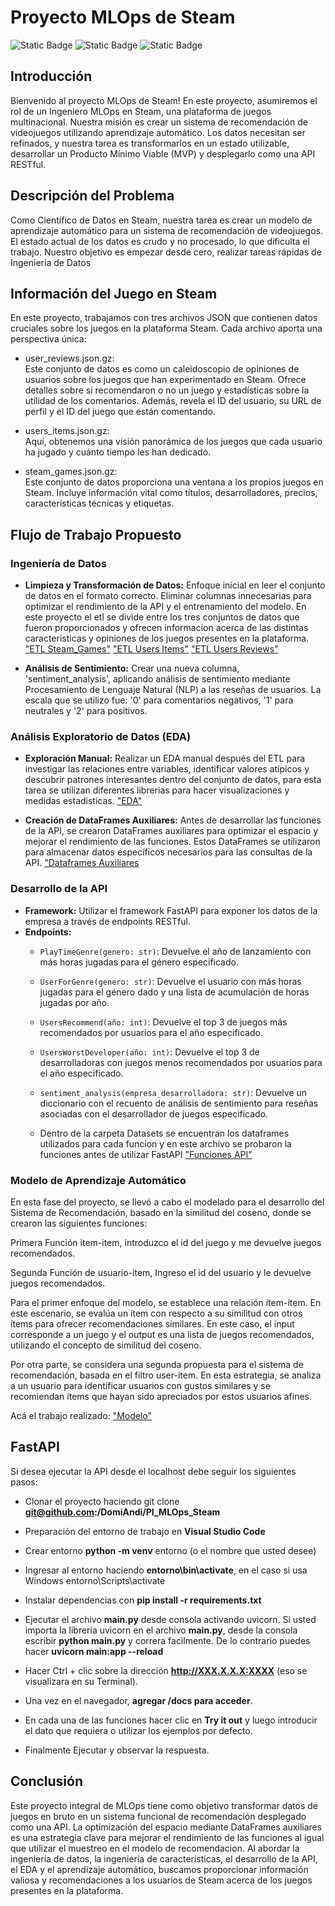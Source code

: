 # Proyecto MLOps de Steam
![Static Badge](https://img.shields.io/badge/Python-gray?style=flat&logo=python)
![Static Badge](https://img.shields.io/badge/-Pandas-gray?style=flat&logo=pandas)
![Static Badge](https://img.shields.io/badge/Numpy-gray?style=flat&logo=Numpy)

## Introducción
Bienvenido al proyecto MLOps de Steam! En este proyecto, asumiremos el rol de un Ingeniero MLOps en Steam, una plataforma de juegos multinacional. Nuestra misión es crear un sistema de recomendación de videojuegos utilizando aprendizaje automático. Los datos necesitan ser refinados, y nuestra tarea es transformarlos en un estado utilizable, desarrollar un Producto Mínimo Viable (MVP) y desplegarlo como una API RESTful.

## Descripción del Problema
Como Científico de Datos en Steam, nuestra tarea es crear un modelo de aprendizaje automático para un sistema de recomendación de videojuegos. El estado actual de los datos es crudo y no procesado, lo que dificulta el trabajo. Nuestro objetivo es empezar desde cero, realizar tareas rápidas de Ingeniería de Datos

## Información del Juego en Steam
En este proyecto, trabajamos con tres archivos JSON que contienen datos cruciales sobre los juegos en la plataforma Steam. Cada archivo aporta una perspectiva única:
* user_reviews.json.gz: <br>
Este conjunto de datos es como un caleidoscopio de opiniones de usuarios sobre los juegos que han experimentado en Steam. Ofrece detalles sobre si recomendaron o no un juego y estadísticas sobre la utilidad de los comentarios. Además, revela el ID del usuario, su URL de perfil y el ID del juego que están comentando.

* users_items.json.gz:<br>
Aquí, obtenemos una visión panorámica de los juegos que cada usuario ha jugado y cuánto tiempo les han dedicado.

* steam_games.json.gz: <br>
Este conjunto de datos proporciona una ventana a los propios juegos en Steam. Incluye información vital como títulos, desarrolladores, precios, características técnicas y etiquetas.

## Flujo de Trabajo Propuesto

### Ingeniería de Datos

- **Limpieza y Transformación de Datos:** Enfoque inicial en leer el conjunto de datos en el formato correcto. Eliminar columnas innecesarias para optimizar el rendimiento de la API y el entrenamiento del modelo. En este proyecto el etl se divide entre los tres conjuntos de datos que fueron proporcionados y ofrecen informacion acerca de las distintas caracteristicas y opiniones de los juegos presentes en la plataforma.
["ETL Steam_Games"](./Notebooks/ETL_steam_games.ipynb) 
["ETL Users Items"](./Notebooks/ETL_user_items.ipynb)
["ETL Users Reviews"](./Notebooks/ETL_user_reviews.ipynb)

- **Análisis de Sentimiento:** Crear una nueva columna, 'sentiment_analysis', aplicando análisis de sentimiento mediante Procesamiento de Lenguaje Natural (NLP) a las reseñas de usuarios. La escala que se utilizo fue: '0' para comentarios negativos, '1' para neutrales y '2' para positivos.

### Análisis Exploratorio de Datos (EDA)

- **Exploración Manual:** Realizar un EDA manual después del ETL para investigar las relaciones entre variables, identificar valores atípicos y descubrir patrones interesantes dentro del conjunto de datos, para esta tarea se utilizan diferentes librerias para hacer visualizaciones y medidas estadisticas. ["EDA"](./Notebooks/EDA.ipynb)

- **Creación de DataFrames Auxiliares:** Antes de desarrollar las funciones de la API, se crearon DataFrames auxiliares para optimizar el espacio y mejorar el rendimiento de las funciones. Estos DataFrames se utilizaron para almacenar datos específicos necesarios para las consultas de la API. ["Dataframes Auxiliares](./DataFrames_Auxiliare.ipynb)

### Desarrollo de la API

- **Framework:** Utilizar el framework FastAPI para exponer los datos de la empresa a través de endpoints RESTful.
- **Endpoints:**
  - `PlayTimeGenre(genero: str)`: Devuelve el año de lanzamiento con más horas jugadas para el género especificado.
  - `UserForGenre(genero: str)`: Devuelve el usuario con más horas jugadas para el género dado y una lista de acumulación de horas jugadas por año.
  - `UsersRecommend(año: int)`: Devuelve el top 3 de juegos más recomendados por usuarios para el año especificado.
  - `UsersWorstDeveloper(año: int)`: Devuelve el top 3 de desarrolladoras con juegos menos recomendados por usuarios para el año especificado.
  - `sentiment_analysis(empresa_desarrolladora: str)`: Devuelve un diccionario con el recuento de análisis de sentimiento para reseñas asociadas con el desarrollador de juegos especificado.

  - Dentro de la carpeta Datasets se encuentran los dataframes utilizados para cada funcion y en este archivo se probaron la funciones antes de utilizar FastAPI ["Funciones API"](./Funciones_API.ipynb)

### Modelo de Aprendizaje Automático

En esta fase del proyecto, se llevó a cabo el modelado para el desarrollo del Sistema de Recomendación, basado en la similitud del coseno, donde se crearon las siguientes funciones:

Primera Función item-item, introduzco el id del juego y me devuelve juegos recomendados.

Segunda Función de usuario-item, Ingreso el id del usuario y le devuelve juegos recomendados.

Para el primer enfoque del modelo, se establece una relación ítem-ítem. En este escenario, se evalúa un ítem con respecto a su similitud con otros ítems para ofrecer recomendaciones similares. En este caso, el input corresponde a un juego y el output es una lista de juegos recomendados, utilizando el concepto de similitud del coseno.

Por otra parte, se considera una segunda propuesta para el sistema de recomendación, basada en el filtro user-item. En esta estrategia, se analiza a un usuario para identificar usuarios con gustos similares y se recomiendan ítems que hayan sido apreciados por estos usuarios afines.

Acá el trabajo realizado: ["Modelo"](./Modelo_Recomendacion.ipynb)

## FastAPI

Si desea ejecutar la API desde el localhost debe seguir los siguientes pasos: 

- Clonar el proyecto haciendo git clone **git@github.com:/DomiAndi/PI_MLOps_Steam**

- Preparación del entorno de trabajo en **Visual Studio Code**

* Crear entorno **python -m venv** entorno (o el nombre que usted desee)

* Ingresar al entorno haciendo **entorno\bin\activate**, en el caso si usa Windows entorno\Scripts\activate

- Instalar dependencias con **pip install -r requirements.txt**

- Ejecutar el archivo **main.py** desde consola activando uvicorn. Si usted importa la libreria uvicorn en el archivo **main.py**, desde la consola escribir **python main.py** y correra facilmente. De lo contrario puedes hacer **uvicorn main:app --reload**

- Hacer Ctrl + clic sobre la dirección **http://XXX.X.X.X:XXXX**  (eso se visualizara en su Terminal).

- Una vez en el navegador, **agregar /docs para acceder**.

- En cada una de las funciones hacer clic en **Try it out** y luego introducir el dato que requiera o utilizar los ejemplos por defecto. 

- Finalmente Ejecutar y observar la respuesta.

## Conclusión

Este proyecto integral de MLOps tiene como objetivo transformar datos de juegos en bruto en un sistema funcional de recomendación desplegado como una API. La optimización del espacio mediante DataFrames auxiliares es una estrategia clave para mejorar el rendimiento de las funciones al igual que utilizar el muestreo en el modelo de recomendacion. Al abordar la ingeniería de datos, la ingeniería de características, el desarrollo de la API, el EDA y el aprendizaje automático, buscamos proporcionar información valiosa y recomendaciones a los usuarios de Steam acerca de los juegos presentes en la plataforma.
